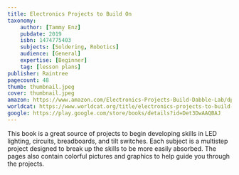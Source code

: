 ```yaml
---
title: Electronics Projects to Build On
taxonomy:
	author: [Tammy Enz]
	pubdate: 2019
	isbn: 1474775403
	subjects: [Soldering, Robotics]
	audience: [General]
	expertise: [Beginner]
	tag: [lesson plans]
publisher: Raintree
pagecount: 48
thumb: thumbnail.jpeg
cover: thumbnail.jpeg
amazon: https://www.amazon.com/Electronics-Projects-Build-Dabble-Lab/dp/1474775403/ref=sr_1_1?keywords=Electronic+Projects+to+Build+On+enz&qid=1574641230&sr=8-1
worldcat: https://www.worldcat.org/title/electronics-projects-to-build-on/oclc/1084302111&referer=brief_results
google: https://play.google.com/store/books/details?id=Det3DwAAQBAJ
---
```

This book is a great source of projects to begin developing skills in LED lighting, circuits, breadboards, and tilt switches.  Each subject is a multistep project designed to break up the skills to be more easily absorbed.  The pages also contain colorful pictures and graphics to help guide you through the projects.